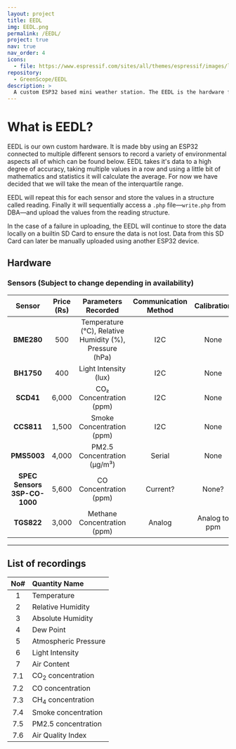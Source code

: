 ```yaml
---
layout: project
title: EEDL
img: EEDL.png
permalink: /EEDL/
project: true
nav: true
nav_order: 4
icons:
  - file: https://www.espressif.com/sites/all/themes/espressif/images/logo-guidelines/primary-vertical-logo.png
repository:
  - GreenScope/EEDL
description: >
  A custom ESP32 based mini weather station. The EEDL is the hardware for the GreenScope project.
---
```


# What is EEDL?

EEDL is our own custom hardware. It is made bby using an ESP32 connected to multiple different sensors to record a variety of environmental aspects all of which can be found below. EEDL takes it's data to a high degree of accuracy, taking multiple values in a row and using a little bit of mathematics and statistics it will calculate the average. For now we have decided that we will take the mean of the interquartile range.

EEDL will repeat this for each sensor and store the values in a structure called reading. Finally it will sequentially access a `.php` file—`write.php` from DBA—and upload the values from the reading structure.

In the case of a failure in uploading, the EEDL will continue to store the data locally on a builtin SD Card to ensure the data is not lost. Data from this SD Card can later be manually uploaded using another ESP32 device.

## Hardware
### Sensors (Subject to change depending in availability)

| **Sensor**                   | **Price (Rs)** | **Parameters Recorded**                                    | **Communication Method** | **Calibration**  |
|:----------------------------:|:--------------:|:----------------------------------------------------------:|:-------------------------:|:---------------:|
| **BME280**                   | 500            | Temperature (°C), Relative Humidity (%), Pressure (hPa)    | I2C                       | None            |
| **BH1750**                   | 400            | Light Intensity (lux)                                      | I2C                       | None            |
| **SCD41**                    | 6,000          | CO₂ Concentration (ppm)                                    | I2C                       | None            |
| **CCS811**                   | 1,500          | Smoke Concentration (ppm)                                  | I2C                       | None            |
| **PMS5003**                  | 4,000          | PM2.5 Concentration (µg/m³)                                | Serial                    | None            |
| **SPEC Sensors 3SP-CO-1000** | 5,600          | CO Concentration (ppm)                                     | Current?                  | None?           |
| **TGS822**                   | 3,000          | Methane Concentration (ppm)                                | Analog                    | Analog to ppm   |

---

## List of recordings

| No# | Quantity Name                |
|:---:|:-----------------------------|
| 1   | Temperature                  |
| 2   | Relative Humidity            |
| 3   | Absolute Humidity            |
| 4   | Dew Point                    |
| 5   | Atmospheric Pressure         |
| 6   | Light Intensity              |
| 7   | Air Content                  |
| 7.1 | CO<sub>2</sub> concentration |
| 7.2 | CO concentration             |
| 7.3 | CH<sub>4</sub> concentration |
| 7.4 | Smoke concentration          |
| 7.5 | PM2.5 concentration          |
| 7.6 | Air Quality Index            |
